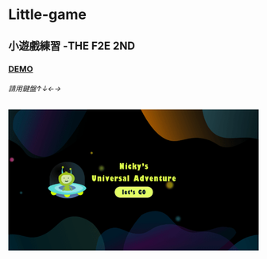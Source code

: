 # Little-game
## 小遊戲練習 -THE F2E 2ND
### [DEMO](https://mitenachian.github.io/Little-game/)
###### 請用鍵盤↑↓←→
![image](https://github.com/mitenachian/Little-game/blob/master/littleGame.gif?raw=true)
